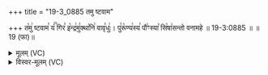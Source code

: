 +++
title = "19-3_0885 तमु ष्टवाम"

+++
त꣡मु꣢ ष्टवाम꣣ यं꣢꣫ गिर꣣ इ꣡न्द्र꣢मु꣣क्था꣡नि꣢ वावृ꣣धुः꣢। पु꣣रू꣡ण्य꣢स्य꣣ पौ꣢ꣳस्या꣣ सि꣡षा꣢सन्तो वनामहे ॥ 19-3:0885 ॥ ॥19 (फा)॥

<details><summary>मूलम् (VC)</summary>

त꣡मु꣢ ष्टवाम꣣ यं꣢꣫ गिर꣣ इ꣡न्द्र꣢मु꣣क्था꣡नि꣢ वावृ꣣धुः꣢ । पु꣣रू꣡ण्य꣢स्य꣣ पौꣳस्या꣣ सि꣡षा꣢सन्तो वनामहे ॥८८५॥
</details>

<details><summary>विस्वर-मूलम् (VC)</summary>

तमु ष्टवाम यं गिर इन्द्रमुक्थानि वावृधुः । पुरूण्यस्य पौꣳस्या सिषासन्तो वनामहे ॥८८५॥
</details>